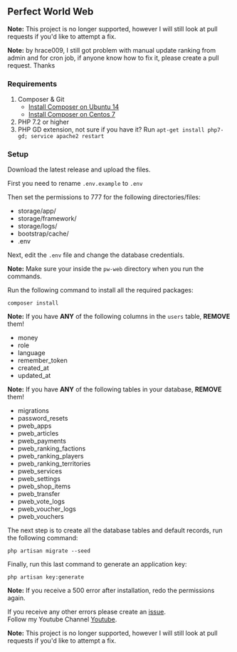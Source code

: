 ## Perfect World Web

**Note:** This project is no longer supported, however I will still look at pull requests if you'd like to attempt a
fix.

**Note:**
by hrace009, I still got problem with manual update ranking from admin and for cron job, if anyone know how to fix it,
please create a pull request. Thanks

### Requirements

1. Composer & Git
   - [Install Composer on Ubuntu 14](https://www.digitalocean.com/community/tutorials/how-to-install-and-use-composer-on-ubuntu-14-04)
   - [Install Composer on Centos 7](https://www.vultr.com/docs/install-composer-on-centos-7/)
2. PHP 7.2 or higher
3. PHP GD extension, not sure if you have it? Run `apt-get install php7-gd; service apache2 restart`

### Setup

Download the latest release and upload the files.

First you need to rename `.env.example` to `.env`

Then set the permissions to 777 for the following directories/files:

- storage/app/
- storage/framework/
- storage/logs/
- bootstrap/cache/
- .env

Next, edit the `.env` file and change the database credentials.

**Note:** Make sure your inside the `pw-web` directory when you run the commands.

Run the following command to install all the required packages:
````
composer install
````

**Note:** If you have **ANY** of the following columns in the `users` table, **REMOVE** them!
- money
- role
- language
- remember_token
- created_at
- updated_at

**Note:** If you have **ANY** of the following tables in your database, **REMOVE** them!
- migrations
- password_resets
- pweb_apps
- pweb_articles
- pweb_payments
- pweb_ranking_factions
- pweb_ranking_players
- pweb_ranking_territories
- pweb_services
- pweb_settings
- pweb_shop_items
- pweb_transfer
- pweb_vote_logs
- pweb_voucher_logs
- pweb_vouchers

The next step is to create all the database tables and default records, run the following command:
````
php artisan migrate --seed
````

Finally, run this last command to generate an application key:
````
php artisan key:generate
````

**Note:** If you receive a 500 error after installation, redo the permissions again.

If you receive any other errors please create an [issue](https://github.com/huludini/pw-web/issues).\
Follow my Youtube Channel [Youtube](https://youtube.com/hrace009).

**Note:** This project is no longer supported, however I will still look at pull requests if you'd like to attempt a fix.
